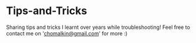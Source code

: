 # Tips-and-Tricks
Sharing tips and tricks I learnt over years while troubleshooting!
Feel free to contact me on 'chomalkin@gmail.com' for more :)
